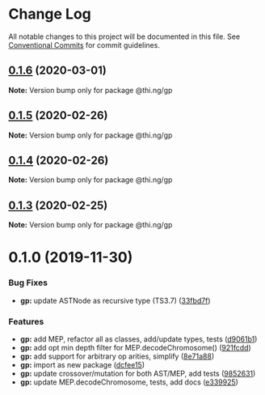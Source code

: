 # Change Log

All notable changes to this project will be documented in this file.
See [Conventional Commits](https://conventionalcommits.org) for commit guidelines.

## [0.1.6](https://github.com/thi-ng/umbrella/compare/@thi.ng/gp@0.1.5...@thi.ng/gp@0.1.6) (2020-03-01)

**Note:** Version bump only for package @thi.ng/gp





## [0.1.5](https://github.com/thi-ng/umbrella/compare/@thi.ng/gp@0.1.4...@thi.ng/gp@0.1.5) (2020-02-26)

**Note:** Version bump only for package @thi.ng/gp





## [0.1.4](https://github.com/thi-ng/umbrella/compare/@thi.ng/gp@0.1.3...@thi.ng/gp@0.1.4) (2020-02-26)

**Note:** Version bump only for package @thi.ng/gp





## [0.1.3](https://github.com/thi-ng/umbrella/compare/@thi.ng/gp@0.1.2...@thi.ng/gp@0.1.3) (2020-02-25)

**Note:** Version bump only for package @thi.ng/gp





# 0.1.0 (2019-11-30)

### Bug Fixes

* **gp:** update ASTNode as recursive type (TS3.7) ([33fbd7f](https://github.com/thi-ng/umbrella/commit/33fbd7f152df370270690e5b1381a86f647f9b6b))

### Features

* **gp:** add MEP, refactor all as classes, add/update types, tests ([d9061b1](https://github.com/thi-ng/umbrella/commit/d9061b17a6aa89f690a0c97c12825c077f45e38b))
* **gp:** add opt min depth filter for MEP.decodeChromosome() ([921fcdd](https://github.com/thi-ng/umbrella/commit/921fcdd4e1c1919e4539c033df591782b63cff0a))
* **gp:** add support for arbitrary op arities, simplify ([8e71a88](https://github.com/thi-ng/umbrella/commit/8e71a88fb7b1ca36e7b89b5f2923a198c974c575))
* **gp:** import as new package ([dcfee15](https://github.com/thi-ng/umbrella/commit/dcfee156c8b196c6c4a4f2b5f0f7986e19bacee8))
* **gp:** update crossover/mutation for both AST/MEP, add tests ([9852631](https://github.com/thi-ng/umbrella/commit/9852631e227d9704c41f9dbe8a6b2cce10bd8fa9))
* **gp:** update MEP.decodeChromosome, tests, add docs ([e339925](https://github.com/thi-ng/umbrella/commit/e339925bc1fcbf2f7787e6453d2e29922adb3836))
